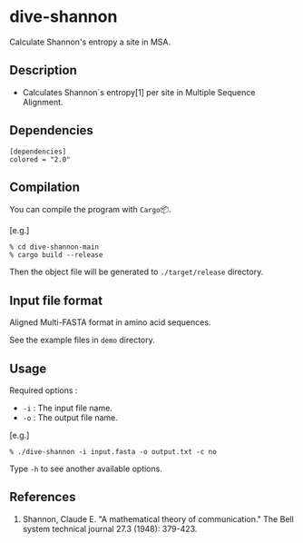 # dive-shannon
Calculate Shannon's entropy a site in MSA.

## Description  
* Calculates Shannon`s entropy[1] per site in Multiple Sequence Alignment.  

## Dependencies 
``` 
[dependencies]
colored = "2.0" 
``` 

## Compilation 
You can compile the program with `Cargo`📦.

[e.g.]  

``` 
% cd dive-shannon-main
% cargo build --release
``` 
Then the object file will be generated to `./target/release` directory.

## Input file format 
Aligned Multi-FASTA format in amino acid sequences. 

See the example files in `demo` directory. 

## Usage 
Required options :
* `-i` : The input file name. 
* `-o` : The output file name.

[e.g.] 

``` 
% ./dive-shannon -i input.fasta -o output.txt -c no 
``` 
Type `-h` to see another available options. 

## References 
1. Shannon, Claude E. "A mathematical theory of communication." The Bell system technical journal 27.3 (1948): 379-423.
